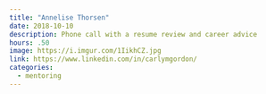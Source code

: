 ```yaml
---
title: "Annelise Thorsen"
date: 2018-10-10
description: Phone call with a resume review and career advice
hours: .50
image: https://i.imgur.com/1IikhCZ.jpg
link: https://www.linkedin.com/in/carlymgordon/
categories:
  - mentoring
---
```

